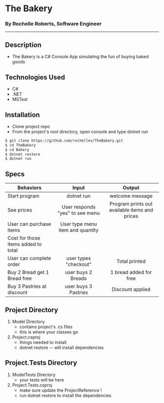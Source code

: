 # The Bakery
### By Rochelle Roberts, Software Engineer
-----

## Description
* The Bakery is a C# Console App simulating the fun of buying baked goods

## Technologies Used
* C#
* .NET
* MSTest

## Installation
* Clone project repo
* From the project's root directory, open console and type dotnet run

```sh
$ git clone https://github.com/rochellev/TheBakery.git
$ cd TheBakery
$ cd Bakery
$ dotnet restore
$ dotnet run
```

## Specs

| Behaviors       | Input          | Output      |
| ---------------- |:------------:| :--------------:|
| Start program | dotnet run | welcome message |
| See prices |  User responds "yes" to see menu | Program prints out available items and prices |
| User can purchase items | User type menu item and quantity | 
Cost for those items added to total |
| User can complete order | user types "checkout" | Total printed |
| Buy 2 Bread get 1 Bread free | user buys 2 Breads | 1 bread added for free |
| Buy 3 Pastries at discount | user buys 3 Pastries | Discount applied |



## Project Directory
1. Model Directory
    * contains project's .cs files 
    * this is where your classes go
2. Project.csproj
    * things needed to install 
    * dotnet restore -- will install dependencies

## Project.Tests Directory
1. ModelTests Directory
    * your tests will be here
2. Project.Tests.csproj
    * make sure update the ProjectReference !
    * run dotnet restore to install the dependencies
